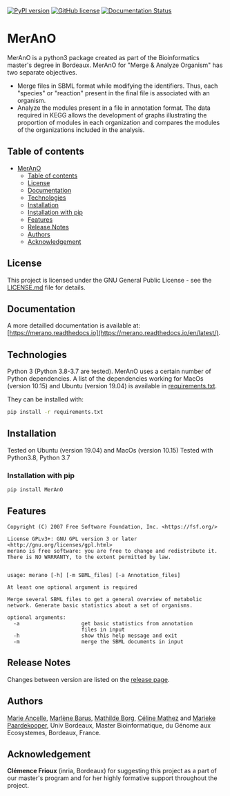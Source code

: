 [![PyPI version](https://img.shields.io/pypi/v/merano?style=plastic)](https://pypi.org/project/MerAnO/) [![GitHub license](https://img.shields.io/github/license/marlenebrs/MerAnO?style=plastic)](https://github.com/marlenebrs/MerAnO/blob/master/LICENSE) [![Documentation Status](https://img.shields.io/readthedocs/merano/latest?style=plastic)](https://merano.readthedocs.io/en/latest/)
# MerAnO
MerAnO is a python3 package created as part of the Bioinformatics master's degree in Bordeaux. MerAnO for "Merge & Analyze Organism" has two separate objectives.
 
 * Merge files in SBML format while modifying the identifiers. Thus, each "species" or "reaction" present in the final file is associated with an organism.
 * Analyze the modules present in a file in annotation format. The data required in KEGG allows the development of graphs illustrating the proportion of modules in each organization and compares the modules of the organizations included in the analysis.


## Table of contents
- [MerAnO](#merano)
  - [Table of contents](#table-of-contents)
  - [License](#license)
  - [Documentation](#documentation)
  - [Technologies](#technologies)
  - [Installation](#installation)
  - [Installation with pip](#installation-with-pip)
  - [Features](#features)
  - [Release Notes](#release-notes)
  - [Authors](#authors)
  - [Acknowledgement](#acknowledgement)


## License

This project is licensed under the GNU General Public License - see the [LICENSE.md](https://github.com/marlenebrs/MerAnO/blob/master/LICENSE) file for details.

## Documentation

A more detailled documentation is available at: [https://merano.readthedocs.io](https://merano.readthedocs.io/en/latest/).

## Technologies

Python 3 (Python 3.8-3.7 are tested). MerAnO uses a certain number of Python dependencies. A list of the dependencies working for MacOs (version 10.15) and Ubuntu (version 19.04) is available in [requirements.txt](https://github.com/marlenebrs/MerAnO/blob/master/requirements.txt).

They can be installed with:
````sh
pip install -r requirements.txt 
````

## Installation

Tested on Ubuntu (version 19.04) and MacOs (version 10.15)
Tested with Python3.8, Python 3.7

### Installation with pip

```
pip install MerAnO
```

## Features

````
Copyright (C) 2007 Free Software Foundation, Inc. <https://fsf.org/>

License GPLv3+: GNU GPL version 3 or later <http://gnu.org/licenses/gpl.html>
merano is free software: you are free to change and redistribute it.
There is NO WARRANTY, to the extent permitted by law.


usage: merano [-h] [-m SBML_files] [-a Annotation_files]

At least one optional argument is required

Merge several SBML files to get a general overview of metabolic network. Generate basic statistics about a set of organisms.

optional arguments:
  -a                    get basic statistics from annotation
                        files in input
  -h                    show this help message and exit
  -m                    merge the SBML documents in input

````



## Release Notes

Changes between version are listed on the [release page](https://github.com/marlenebrs/MerAnO/releases).



## Authors
[Marie Ancelle](https://github.com/MarieAncelle), [Marlène Barus](https://github.com/marlenebrs), [Mathilde Borg](https://github.com/mathildeborg), [Céline Mathez](https://github.com/cmathez) and [Marieke Paardekooper](https://github.com/MariekeLP), Univ Bordeaux, Master Bioinformatique, du Génome aux Ecosystemes, Bordeaux, France.

## Acknowledgement
**Clémence Frioux** (inria, Bordeaux) for suggesting this project as a part of our master's program and for her highly formative support throughout the project.
